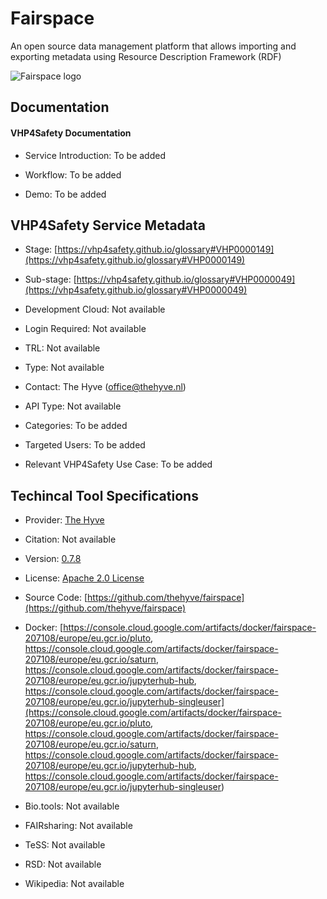 # Fairspace

<!--- This file is autogenerated. Edit fairspace.json to make changes in this page. --->

An open source data management platform that allows importing and exporting metadata using Resource Description Framework (RDF)

![Fairspace logo](https://raw.githubusercontent.com/VHP4Safety/cloud/main/docs/service/fairspace.png)

## Documentation

#### VHP4Safety Documentation

* Service Introduction: To be added

* Workflow: To be added

* Demo: To be added

<h4 id='tess-widget-materials-header'></h4>

<div id='tess-widget-materials-list' class='tess-widget tess-widget-list'></div>
<script>
  function initTeSSWidgets() {
    var query = 'fairspace';
    if (query.trim() != '') {
      TessWidget.Materials(document.getElementById('tess-widget-materials-list'),
                           'SimpleList',
                           {
                             opts: {
                               enableSearch: false
                             },
                             params: {
                               pageSize: 5,
                               q: query
                             }
                           });
      document.getElementById('tess-widget-materials-header').innerHTML = 'Documentation from ELIXIR TeSS'
    }
}
</script>
<script async='' defer='' src='https://elixirtess.github.io/TeSS_widgets/components/js/tess-widget-standalone.js' onload='initTeSSWidgets()'></script>

<script>
async function loadGlossaryTerms() {
  try {
    // Fetch the TURTLE/OWL file
    const response = await fetch('https://raw.githubusercontent.com/VHP4Safety/glossary/refs/heads/main/glossary.owl');
    const xmlText = await response.text();
    
    // Parse XML
    const parser = new DOMParser();
    const xmlDoc = parser.parseFromString(xmlText, 'text/xml');
    
    // Create a map to store term data
    const glossaryData = new Map();
    
    // Extract all classes/concepts with their labels and descriptions
    const classes = xmlDoc.querySelectorAll('owl\\:Class, Class');
    classes.forEach(cls => {
      const about = cls.getAttribute('rdf:about') || cls.getAttribute('about');
      if (about) {
        const label = cls.querySelector('rdfs\\:label, label')?.textContent?.trim();
        const description = cls.querySelector('dc\\:description, description')?.textContent?.trim();
        
        if (label) {
          glossaryData.set(label.toLowerCase(), {
            label: label,
            description: description || '',
            url: about
          });
        }
      }
    });
    
    // Process all elements with class 'glossary_term'
    const glossaryElements = document.querySelectorAll('.glossary_term');
    glossaryElements.forEach(element => {
      const termText = element.textContent.trim().toLowerCase();
      const termData = glossaryData.get(termText);
      
      if (termData) {
        // Create the glossary info element
        const glossaryInfo = document.createElement('div');
        glossaryInfo.className = 'glossary-info';
        glossaryInfo.style.cssText = `
          background: #f8f9fa;
          border-left: 3px solid #007bff;
          padding: 8px 12px;
          margin: 8px 0;
          border-radius: 4px;
          font-size: 0.9em;
          line-height: 1.4;
        `;
        
        glossaryInfo.innerHTML = `
          <strong>${termData.label}</strong> <a href="${termData.url}" target="_blank" style="color: #007bff; text-decoration: none;">${termData.url}</a><br>
          ${termData.description}
        `;
        
        // Insert before the glossary term element
        element.parentNode.insertBefore(glossaryInfo, element);
      }
    });
    
  } catch (error) {
    console.warn('Could not load glossary terms:', error);
  }
}

// Load glossary terms when page is ready
if (document.readyState === 'loading') {
  document.addEventListener('DOMContentLoaded', loadGlossaryTerms);
} else {
  loadGlossaryTerms();
}
</script>

## VHP4Safety Service Metadata

* Stage: <span class="glossary_term">[https://vhp4safety.github.io/glossary#VHP0000149](https://vhp4safety.github.io/glossary#VHP0000149)</span>

* Sub-stage: <span class="glossary_term">[https://vhp4safety.github.io/glossary#VHP0000049](https://vhp4safety.github.io/glossary#VHP0000049)</span>

* Development Cloud: Not available

* Login Required: Not available

* TRL: Not available

* Type: Not available

* Contact: The Hyve (office@thehyve.nl)

* API Type: Not available

* Categories: To be added

* Targeted Users: To be added

* Relevant VHP4Safety Use Case: To be added

## Techincal Tool Specifications

* Provider: [The Hyve](https://www.thehyve.nl/)

* Citation: Not available

* Version: [0.7.8](https://github.com/thehyve/fairspace/blob/dev/VERSION)

* License: [Apache 2.0 License](https://www.apache.org/licenses/LICENSE-2.0.txt)

* Source Code: [https://github.com/thehyve/fairspace](https://github.com/thehyve/fairspace)

* Docker: [https://console.cloud.google.com/artifacts/docker/fairspace-207108/europe/eu.gcr.io/pluto, https://console.cloud.google.com/artifacts/docker/fairspace-207108/europe/eu.gcr.io/saturn, https://console.cloud.google.com/artifacts/docker/fairspace-207108/europe/eu.gcr.io/jupyterhub-hub, https://console.cloud.google.com/artifacts/docker/fairspace-207108/europe/eu.gcr.io/jupyterhub-singleuser](https://console.cloud.google.com/artifacts/docker/fairspace-207108/europe/eu.gcr.io/pluto, https://console.cloud.google.com/artifacts/docker/fairspace-207108/europe/eu.gcr.io/saturn, https://console.cloud.google.com/artifacts/docker/fairspace-207108/europe/eu.gcr.io/jupyterhub-hub, https://console.cloud.google.com/artifacts/docker/fairspace-207108/europe/eu.gcr.io/jupyterhub-singleuser)

* Bio.tools: Not available

* FAIRsharing: Not available

* TeSS: Not available

* RSD: Not available

* Wikipedia: Not available

<script type="application/ld+json">
  {
    "@context": "https://schema.org/",
    "@type": "SoftwareApplication",
    "http://purl.org/dc/terms/conformsTo": {
      "@type": "CreativeWork", "@id": "https://bioschemas.org/profiles/ComputationalTool/1.0-RELEASE"
    },
    "@id" : "https://vhp4safety.github.io/cloud/service/fairspace",
    "name": "Fairspace",
    "description": "An open source data management platform that allows importing and exporting metadata using Resource Description Framework (RDF)",
    "url": "https://www.thehyve.nl/services/fairspace"
  }
</script>
